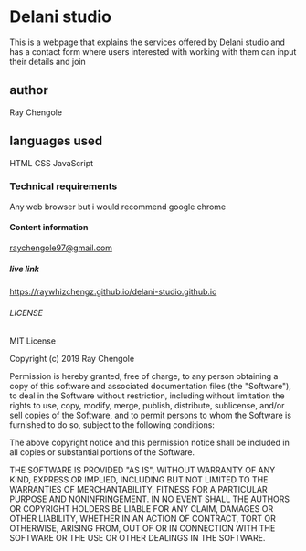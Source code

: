 # Delani studio
 This is a webpage that explains the services offered by Delani studio and has a contact form where users interested with working with them can input their details and join
 ## author
 Ray Chengole
 ## languages used
 HTML
 CSS 
 JavaScript
 ### Technical requirements
 Any web browser but i would recommend google chrome
 #### Content information
 raychengole97@gmail.com
 ##### live link
 https://raywhizchengz.github.io/delani-studio.github.io
 ###### LICENSE
 MIT License

Copyright (c) 2019 Ray Chengole

Permission is hereby granted, free of charge, to any person obtaining a copy
of this software and associated documentation files (the "Software"), to deal
in the Software without restriction, including without limitation the rights
to use, copy, modify, merge, publish, distribute, sublicense, and/or sell
copies of the Software, and to permit persons to whom the Software is
furnished to do so, subject to the following conditions:

The above copyright notice and this permission notice shall be included in all
copies or substantial portions of the Software.

THE SOFTWARE IS PROVIDED "AS IS", WITHOUT WARRANTY OF ANY KIND, EXPRESS OR
IMPLIED, INCLUDING BUT NOT LIMITED TO THE WARRANTIES OF MERCHANTABILITY,
FITNESS FOR A PARTICULAR PURPOSE AND NONINFRINGEMENT. IN NO EVENT SHALL THE
AUTHORS OR COPYRIGHT HOLDERS BE LIABLE FOR ANY CLAIM, DAMAGES OR OTHER
LIABILITY, WHETHER IN AN ACTION OF CONTRACT, TORT OR OTHERWISE, ARISING FROM,
OUT OF OR IN CONNECTION WITH THE SOFTWARE OR THE USE OR OTHER DEALINGS IN THE
SOFTWARE.
